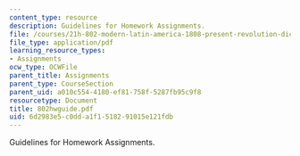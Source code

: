 ```yaml
---
content_type: resource
description: Guidelines for Homework Assignments.
file: /courses/21h-802-modern-latin-america-1808-present-revolution-dictatorship-democracy-spring-2005/6d2983e5c0dda1f1518291015e121fdb_802hwguide.pdf
file_type: application/pdf
learning_resource_types:
- Assignments
ocw_type: OCWFile
parent_title: Assignments
parent_type: CourseSection
parent_uid: a010c554-4180-ef81-758f-5287fb95c9f8
resourcetype: Document
title: 802hwguide.pdf
uid: 6d2983e5-c0dd-a1f1-5182-91015e121fdb
---
```

Guidelines for Homework Assignments.

